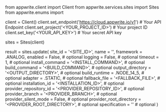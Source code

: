from appwrite.client import Client
from appwrite.services.sites import Sites
from appwrite.enums import 

client = Client()
client.set_endpoint('https://cloud.appwrite.io/v1') # Your API Endpoint
client.set_project('<YOUR_PROJECT_ID>') # Your project ID
client.set_key('<YOUR_API_KEY>') # Your secret API key

sites = Sites(client)

result = sites.update(
    site_id = '<SITE_ID>',
    name = '<NAME>',
    framework = .ANALOG,
    enabled = False, # optional
    logging = False, # optional
    timeout = 1, # optional
    install_command = '<INSTALL_COMMAND>', # optional
    build_command = '<BUILD_COMMAND>', # optional
    output_directory = '<OUTPUT_DIRECTORY>', # optional
    build_runtime = .NODE_14_5, # optional
    adapter = .STATIC, # optional
    fallback_file = '<FALLBACK_FILE>', # optional
    installation_id = '<INSTALLATION_ID>', # optional
    provider_repository_id = '<PROVIDER_REPOSITORY_ID>', # optional
    provider_branch = '<PROVIDER_BRANCH>', # optional
    provider_silent_mode = False, # optional
    provider_root_directory = '<PROVIDER_ROOT_DIRECTORY>', # optional
    specification = '' # optional
)
